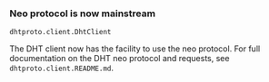 ### Neo protocol is now mainstream

`dhtproto.client.DhtClient`

The DHT client now has the facility to use the neo protocol. For full
documentation on the DHT neo protocol and requests, see
`dhtproto.client.README.md`.

